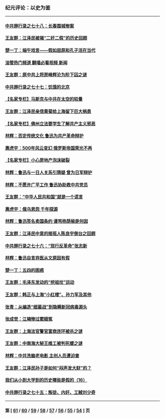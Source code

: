### 纪元评论：以史为鉴
---
#### [中共罪行录之七十八：长春围城惨案](../../pages/nsc1028/n13753340.md?06120330) 
#### [王友群：江泽民被揭“二奸二假”的历史回顾](../../pages/nsc1028/n13752541.md?06120330) 
#### [楚一丁：端午戏言——假如屈原和孔子活在当代](../../pages/nsc1028/n13751814.md?06120330) 
#### [油管热门频道 翻墙必看视频 新闻](ok?06120330)
#### [王友群：原中共上将房峰辉沦为阶下囚之谜](../../pages/nsc1028/n13746271.md?06120330) 
#### [中共罪行录之七十七：饥饿的北京](../../pages/nsc1028/n13742533.md?06120330) 
#### [【名家专栏】马斯克与中共在太空的较量](../../pages/nsc1028/n13741595.md?06120330) 
#### [王友群：江泽民亲信黄菊给上海留下巨大祸患](../../pages/nsc1028/n13738097.md?06120330) 
#### [【名家专栏】佛州立法要学生了解共产主义邪恶](../../pages/nsc1028/n13739214.md?06120330) 
#### [林辉：否定传统文化 鲁迅为共产革命辩护](../../pages/nsc1028/n13738481.md?06120330) 
#### [惠虎宇：500年风云变幻 俄罗斯帝国荣光不再](../../pages/nsc1028/n13738652.md?06120330) 
#### [【名家专栏】小心房地产泡沫破裂](../../pages/nsc1028/n13736895.md?06120330) 
#### [林辉：鲁迅与一日人关系引猜疑 曾为日军辩护](../../pages/nsc1028/n13736182.md?06120330) 
#### [林辉：不愿许广平工作 鲁迅协助救中共党员](../../pages/nsc1028/n13732075.md?06120330) 
#### [王友群：“中华人民共和国”就是一个谎言](../../pages/nsc1028/n13729052.md?06120330) 
#### [惠虎宇：俄乌恩怨 千年探源](../../pages/nsc1028/n13727306.md?06120330) 
#### [林辉：鲁迅签名卖国条约 谩骂杨荫榆是何因](../../pages/nsc1028/n13728824.md?06120330) 
#### [王友群：江泽民中意的接班人陈良宇倒台之回顾](../../pages/nsc1028/n13727137.md?06120330) 
#### [中共罪行录之七十六：“现行反革命”张志新](../../pages/nsc1028/n13726926.md?06120330) 
#### [林辉：鲁迅自言弃医从文原因有假](../../pages/nsc1028/n13727240.md?06120330) 
#### [楚一丁：五四的困惑](../../pages/nsc1028/n13725250.md?06120330) 
#### [王友群：毛泽东发动的“挖祖坟”运动](../../pages/nsc1028/n13723639.md?06120330) 
#### [王友群：韩正与上海“小红楼”、孙力军及其他](../../pages/nsc1028/n13719454.md?06120330) 
#### [张青：从编造“细菌战”到隐瞒新冠病毒源头](../../pages/nsc1028/n13713424.md?06120330) 
#### [张成觉：江楠惨过窦娥冤](../../pages/nsc1028/n13713593.md?06120330) 
#### [王友群：上海法官警官富商连环被杀之谜](../../pages/nsc1028/n13712763.md?06120330) 
#### [王友群：中南海大秘王维工被判死缓之谜](../../pages/nsc1028/n13705201.md?06120330) 
#### [林辉：中共洗脑老电影 主创人员遭迫害](../../pages/nsc1028/n13699437.md?06120330) 
#### [王友群：江泽民孙子是如何“闷声发大财”的？](../../pages/nsc1028/n13693213.md?06120330) 
#### [我们从小到大学到的历史哪些是假的（16）](../../pages/nsc1028/n13692503.md?06120330) 
#### [中共罪行录之七十五：叛徒、内奸、工贼刘少奇](../../pages/nsc1028/n13688599.md?06120330) 

---
#### 第 [ [61](./61.md?06120330) / [60](./60.md?06120330) / [59](./59.md?06120330) / [58](./58.md?06120330) / [57](./57.md?06120330) / [56](./56.md?06120330) / [55](./55.md?06120330) / [54](./54.md?06120330) ] 页
